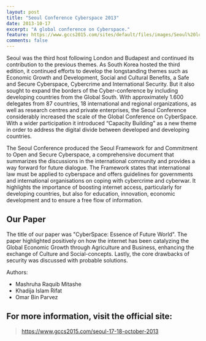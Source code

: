 ```yaml
---
layout: post
title: "Seoul Conference Cyberspace 2013"
date: 2013-10-17
excerpt: "A global conference on Cyberspace."
feature: https://www.gccs2015.com/sites/default/files/images/Seoul%20logo.jpg.png
comments: false
---
```


Seoul was the third host following London and Budapest and continued its contribution to the previous themes. As South Korea hosted the third edition, it continued efforts to develop the longstanding themes such as Economic Growth and Development, Social and Cultural Benefits, a Safe and Secure Cyberspace, Cybercrime and International Security. But it also sought to expand the borders of the Cyber-conference by including developing countries from the Global South. With approximately 1.600 delegates from 87 countries, 18 international and regional organizations, as well as research centres and private enterprises, the Seoul Conference considerably increased the scale of the Global Conference on CyberSpace. With a wider participation it introduced “Capacity Building” as a new theme in order to address the digital divide between developed and developing countries.

The Seoul Conference produced the Seoul Framework for and Commitment to Open and Secure Cyberspace, a comprehensive document that summarizes the discussions in the international community and provides a way forward for future dialogue.  The Framework states that international law must be applied to cyberspace and offers guidelines for governments and international organisations on coping with cybercrime and cyberwar. It highlights the importance of boosting internet access, particularly for developing countries, but also for education, innovation, economic development and to ensure a free flow of information.

## Our Paper

The title of our paper was "CyberSpace: Essence of Future World". The paper highlighted positively on how the internet has been catalyzing the Global Economic Growth through Agriculture and Business, enhancing the exchange of Culture and Social-concepts. Lastly, the core drawbacks of security was discussed with probable solutions.

Authors:
* Mashruha Raquib Mitashe
* Khadija Islam Rifat
* Omar Bin Parvez

## For more information, visit the official site:

> https://www.gccs2015.com/seoul-17-18-october-2013
